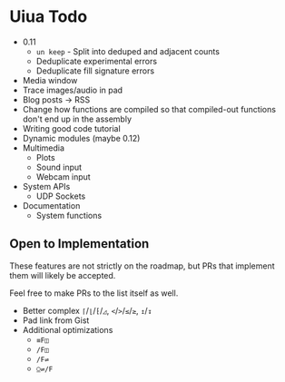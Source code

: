 # Uiua Todo

- 0.11
  - `un keep` - Split into deduped and adjacent counts
  - Deduplicate experimental errors
  - Deduplicate fill signature errors
- Media window
- Trace images/audio in pad
- Blog posts -> RSS
- Change how functions are compiled so that compiled-out functions don't end up in the assembly
- Writing good code tutorial
- Dynamic modules (maybe 0.12)
- Multimedia
  - Plots
  - Sound input
  - Webcam input
- System APIs
  - UDP Sockets
- Documentation
  - System functions

## Open to Implementation

These features are not strictly on the roadmap, but PRs that implement them will likely be accepted.

Feel free to make PRs to the list itself as well.

- Better complex `⌈`/`⌊`/`⁅`/`◿`, `<`/`>`/`≤`/`≥`, `↥`/`↧`
- Pad link from Gist
- Additional optimizations
  - `≡F◫`
  - `/F◫`
  - `/F⇌`
  - `⍜⇌/F`
